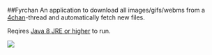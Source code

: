 ##Fyrchan
An application to download all images/gifs/webms from a [4chan](http://4chan.org/)-thread and automatically fetch new files. 


Reqires [Java 8 JRE or higher](http://www.oracle.com/technetwork/java/javase/downloads/index.html) to run.

<img src=http://i.imgur.com/MxumFEe.png>
